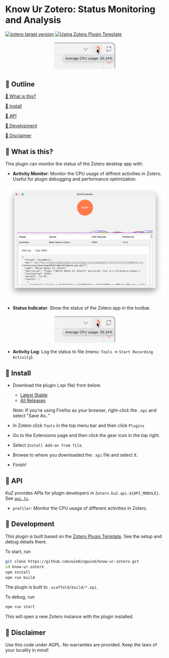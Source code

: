 # Know Ur Zotero: Status Monitoring and Analysis

[![zotero target version](https://img.shields.io/badge/Zotero-7-green?style=flat-square&logo=zotero&logoColor=CC2936)](https://www.zotero.org)
[![Using Zotero Plugin Template](https://img.shields.io/badge/Using-Zotero%20Plugin%20Template-blue?style=flat-square&logo=github)](https://github.com/windingwind/zotero-plugin-template)

<div align="center">
  <img src="./assets/indicator.png" width="200" />
</div>

## 🧩 Outline

[🧐 What is this?](#-what-is-this)

[👋 Install](#-install)

[🧲 API](#-api)

[🔧 Development](#-development)

[🔔 Disclaimer](#-disclaimer)

## 🧐 What is this?

This plugin can monitor the status of the Zotero desktop app with:

- **Activity Monitor**: Monitor the CPU usage of diffrent activities in Zotero. Useful for plugin debugging and performance optimization.

![Activity Monitor](./assets/monitor.png)

- **Status Indicator**: Show the status of the Zotero app in the toolbar.

<div align="center">
  <img src="./assets/indicator.png" width="200" />
</div>

- **Activity Log**: Log the status to file (menu: `Tools` -> `Start Recording Activity`).

## 👋 Install

- Download the plugin (.xpi file) from below.

  - [Latest Stable](https://github.com/windingwind/know-ur-zotero/releases/latest)
  - [All Releases](https://github.com/windingwind/know-ur-zotero/releases)

  _Note_: If you're using Firefox as your browser, right-click the `.xpi` and select "Save As.."

- In Zotero click `Tools` in the top menu bar and then click `Plugins`
- Go to the Extensions page and then click the gear icon in the top right.
- Select `Install Add-on from file`.
- Browse to where you downloaded the `.xpi` file and select it.
- Finish!

## 🧲 API

KuZ provides APIs for plugin developers in `Zotero.kuZ.api.${API_MODULE}`. See [`api.ts`](src/api.ts).

- `profiler`: Monitor the CPU usage of different activities in Zotero.

## 🔧 Development

This plugin is built based on the [Zotero Plugin Template](https://github.com/windingwind/zotero-plugin-template). See the setup and debug details there.

To start, run

```bash
git clone https://github.com/windingwind/know-ur-zotero.git
cd know-ur-zotero
npm install
npm run build
```

The plugin is built to `.scaffold/build/*.xpi`.

To debug, run

```bash
npm run start
```

This will open a new Zotero instance with the plugin installed.

## 🔔 Disclaimer

Use this code under AGPL. No warranties are provided. Keep the laws of your locality in mind!
